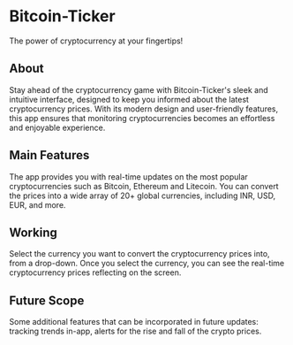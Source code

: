 # Bitcoin-Ticker
 The power of cryptocurrency at your fingertips!
 
## About

Stay ahead of the cryptocurrency game with Bitcoin-Ticker's sleek and intuitive interface, designed to keep you informed about the latest cryptocurrency prices. With its modern design and user-friendly features, this app ensures that monitoring cryptocurrencies becomes an effortless and enjoyable experience.

## Main Features

The app provides you with real-time updates on the most popular cryptocurrencies such as Bitcoin, Ethereum and Litecoin. You can convert the prices into a wide array of 20+ global currencies, including INR, USD, EUR, and more.

## Working

Select the currency you want to convert the cryptocurrency prices into, from a drop-down. Once you select the currency, you can see the real-time cryptocurrency prices reflecting on the screen.

## Future Scope

Some additional features that can be incorporated in future updates: tracking trends in-app, alerts for the rise and fall of the crypto prices.
